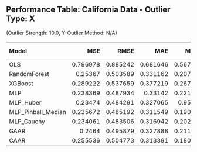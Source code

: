 ## Performance Table: California Data - Outlier Type: X
(Outlier Strength: 10.0, Y-Outlier Method: N/A)

| Model              |      MSE |     RMSE |      MAE |     MdAE |       R² |   Training Time (s) |
|:-------------------|---------:|---------:|---------:|---------:|---------:|--------------------:|
| OLS                | 0.796978 | 0.885242 | 0.681646 | 0.567221 | 0.40862  |          0.00164026 |
| RandomForest       | 0.25367  | 0.503589 | 0.331162 | 0.207852 | 0.811683 |          5.10613    |
| XGBoost            | 0.289222 | 0.537659 | 0.377219 | 0.267331 | 0.785286 |          0.0345511  |
| MLP                | 0.238369 | 0.487934 | 0.33142  | 0.221577 | 0.822956 |          2.38282    |
| MLP_Huber          | 0.23474  | 0.484291 | 0.327065 | 0.95055  | 0.82568  |          2.00816    |
| MLP_Pinball_Median | 0.235672 | 0.485192 | 0.311549 | 0.190671 | 0.824993 |          2.57805    |
| MLP_Cauchy         | 0.234061 | 0.483506 | 0.316942 | 0.202391 | 0.826101 |          2.7799     |
| GAAR               | 0.2464   | 0.495879 | 0.327888 | 0.211439 | 0.817017 |          3.53061    |
| CAAR               | 0.255536 | 0.504773 | 0.313391 | 0.180366 | 0.810274 |          3.63408    |